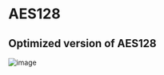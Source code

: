 # AES128
## Optimized version of AES128
![image](https://user-images.githubusercontent.com/78847613/148696900-98d70db2-fa14-41d8-903c-5e8319a4a1d4.png)
